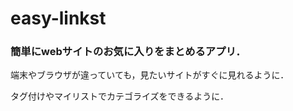 # easy-linkst

### 簡単にwebサイトのお気に入りをまとめるアプリ．

端末やブラウザが違っていても，見たいサイトがすぐに見れるように．

タグ付けやマイリストでカテゴライズをできるように．


